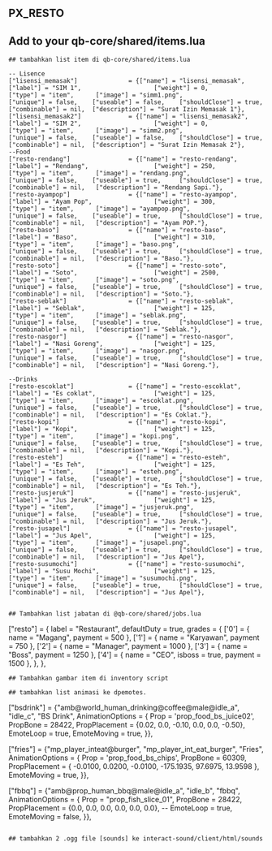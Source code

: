 ## PX_RESTO
## Add to your qb-core/shared/items.lua
```
## tambahkan list item di qb-core/shared/items.lua
```
    -- Lisence
    ["lisensi_memasak"] 			 = {["name"] = "lisensi_memasak",  	     		["label"] = "SIM 1",	 		        ["weight"] = 0, 		["type"] = "item", 		["image"] = "simm1.png", 		     ["unique"] = false, 	["useable"] = false, 	["shouldClose"] = true,    ["combinable"] = nil,  ["description"] = "Surat Izin Memasak 1"},
    ["lisensi_memasak2"] 			 = {["name"] = "lisensi_memasak2",  	     	["label"] = "SIM 2",	 		        ["weight"] = 0, 		["type"] = "item", 		["image"] = "simm2.png", 		     ["unique"] = false, 	["useable"] = false, 	["shouldClose"] = true,    ["combinable"] = nil,  ["description"] = "Surat Izin Memasak 2"},
    --Food
	["resto-rendang"] 				 = {["name"] = "resto-rendang", 			 	["label"] = "Rendang", 					["weight"] = 250, 		["type"] = "item", 		["image"] = "rendang.png", 			 ["unique"] = false, 	["useable"] = true, 	["shouldClose"] = true,    ["combinable"] = nil,   ["description"] = "Rendang Sapi."},
	["resto-ayampop"] 			     = {["name"] = "resto-ayampop", 			 	["label"] = "Ayam Pop", 				["weight"] = 300, 		["type"] = "item", 		["image"] = "ayampop.png", 		     ["unique"] = false, 	["useable"] = true, 	["shouldClose"] = true,    ["combinable"] = nil,   ["description"] = "Ayam POP."},
	["resto-baso"] 				     = {["name"] = "resto-baso", 			 	    ["label"] = "Baso", 					["weight"] = 310, 		["type"] = "item", 		["image"] = "baso.png", 			 ["unique"] = false, 	["useable"] = true, 	["shouldClose"] = true,    ["combinable"] = nil,   ["description"] = "Baso."},
	["resto-soto"] 		             = {["name"] = "resto-soto", 			        ["label"] = "Soto", 			        ["weight"] = 2500, 		["type"] = "item", 		["image"] = "soto.png", 	         ["unique"] = false, 	["useable"] = true, 	["shouldClose"] = true,    ["combinable"] = nil,   ["description"] = "Soto."},
	["resto-seblak"] 		 	     = {["name"] = "resto-seblak", 				    ["label"] = "Seblak", 			        ["weight"] = 125, 		["type"] = "item", 		["image"] = "seblak.png", 			 ["unique"] = false, 	["useable"] = true, 	["shouldClose"] = true,    ["combinable"] = nil,   ["description"] = "Seblak."},
	["resto-nasgor"] 				 = {["name"] = "resto-nasgor", 			 	  	["label"] = "Nasi Goreng", 				["weight"] = 125, 		["type"] = "item", 		["image"] = "nasgor.png", 			 ["unique"] = false, 	["useable"] = true, 	["shouldClose"] = true,    ["combinable"] = nil,   ["description"] = "Nasi Goreng."},
		
	--Drinks
	["resto-escoklat"] 			     = {["name"] = "resto-escoklat", 				["label"] = "Es coklat", 				["weight"] = 125, 		["type"] = "item", 		["image"] = "escoklat.png",          ["unique"] = false, 	["useable"] = true, 	["shouldClose"] = true,    ["combinable"] = nil,   ["description"] = "Es Coklat."},
	["resto-kopi"] 			         = {["name"] = "resto-kopi", 				    ["label"] = "Kopi", 				    ["weight"] = 125, 		["type"] = "item", 		["image"] = "kopi.png", 		     ["unique"] = false, 	["useable"] = true, 	["shouldClose"] = true,    ["combinable"] = nil,   ["description"] = "Kopi."},
	["resto-esteh"] 			     = {["name"] = "resto-esteh", 				    ["label"] = "Es Teh", 				    ["weight"] = 125, 		["type"] = "item", 		["image"] = "esteh.png", 		     ["unique"] = false, 	["useable"] = true, 	["shouldClose"] = true,    ["combinable"] = nil,   ["description"] = "Es Teh."},
    ["resto-jusjeruk"] 			     = {["name"] = "resto-jusjeruk", 				["label"] = "Jus Jeruk", 				["weight"] = 125, 		["type"] = "item", 		["image"] = "jusjeruk.png", 		 ["unique"] = false, 	["useable"] = true, 	["shouldClose"] = true,    ["combinable"] = nil,   ["description"] = "Jus Jeruk."},
    ["resto-jusapel"] 			     = {["name"] = "resto-jusapel", 				["label"] = "Jus Apel", 				["weight"] = 125, 		["type"] = "item", 		["image"] = "jusapel.png", 		     ["unique"] = false, 	["useable"] = true, 	["shouldClose"] = true,    ["combinable"] = nil,   ["description"] = "Jus Apel"},
    ["resto-susumochi"] 			 = {["name"] = "resto-susumochi", 				["label"] = "Susu Mochi", 				["weight"] = 125, 		["type"] = "item", 		["image"] = "susumochi.png", 		 ["unique"] = false, 	["useable"] = true, 	["shouldClose"] = true,    ["combinable"] = nil,   ["description"] = "Jus Apel"},
```

## Tambahkan list jabatan di @qb-core/shared/jobs.lua 
```
["resto"] = {
        label = "Restaurant",
        defaultDuty = true,
        grades = {
            ['0'] = {
                name = "Magang",
                payment = 500
            },
            ['1'] = {
                name = "Karyawan",
                payment = 750
            },
            ['2'] = {
                name = "Manager",
                payment = 1000
            },
            ['3'] = {
                name = "Boss",
                payment = 1250
            },
            ['4'] = {
                name = "CEO",
                isboss = true,
                payment = 1500
            },
        },
    },	
```
## Tambahkan gambar item di inventory script

## tambahkan list animasi ke dpemotes.
```
["bsdrink"] = {"amb@world_human_drinking@coffee@male@idle_a", "idle_c", "BS Drink", AnimationOptions =
   {
       Prop = 'prop_food_bs_juice02',
       PropBone = 28422,
       PropPlacement = {0.02, 0.0, -0.10, 0.0, 0.0, -0.50},
       EmoteLoop = true,
       EmoteMoving = true,
   }},

["fries"] = {"mp_player_inteat@burger", "mp_player_int_eat_burger", "Fries", AnimationOptions =
    {
       Prop = 'prop_food_bs_chips',
       PropBone = 60309,
       PropPlacement = { -0.0100, 0.0200, -0.0100, -175.1935, 97.6975, 13.9598 },
       EmoteMoving = true,
   }},

["fbbq"] = {"amb@prop_human_bbq@male@idle_a", "idle_b", "fbbq", AnimationOptions =
   {
       Prop = "prop_fish_slice_01",
       PropBone = 28422,
       PropPlacement = {0.0, 0.0, 0.0, 0.0, 0.0, 0.0},
       --
       EmoteLoop = true,
       EmoteMoving = false,
   }},

```

## tambahkan 2 .ogg file [sounds] ke interact-sound/client/html/sounds
